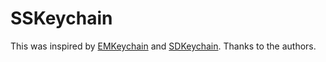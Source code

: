 # SSKeychain

This was inspired by [EMKeychain](http://github.com/maccheck/EMKeychain) and [SDKeychain](http://github.com/sdegutis/The-Gist/blob/master/External/SDKeychain). Thanks to the authors.
